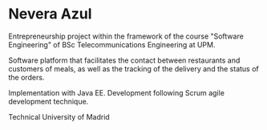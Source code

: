 # Nevera Azul

Entrepreneurship project within the framework of the course "Software Engineering" of BSc Telecommunications Engineering at UPM.

Software platform that facilitates the contact between restaurants and customers of meals, as well as the tracking of the delivery and the status of the orders.

Implementation with Java EE. Development following Scrum agile development technique.

Technical University of Madrid
